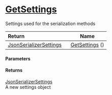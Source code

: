 # [GetSettings](./SerializationHelper--GetSettings.md)

Settings used for the serialization methods

| <span>Return&nbsp;&nbsp;&nbsp;&nbsp;&nbsp;&nbsp;&nbsp;&nbsp;&nbsp;&nbsp;&nbsp;&nbsp;&nbsp;&nbsp;&nbsp;&nbsp;&nbsp;&nbsp;&nbsp;&nbsp;&nbsp;&nbsp;&nbsp;&nbsp;&nbsp;&nbsp;&nbsp;&nbsp;&nbsp;&nbsp;</span> | Name | 
| --- | --- | 
| [JsonSerializerSettings](./SerializationHelper--GetSettings.md) | [GetSettings](./SerializationHelper--GetSettings.md) () | 


#### Parameters

#### Returns
[JsonSerializerSettings](./SerializationHelper--GetSettings.md)<br>
A new settings object